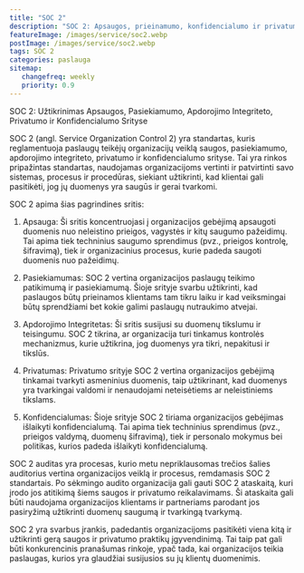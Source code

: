 ```yaml
---
title: "SOC 2"
description: "SOC 2: Apsaugos, prieinamumo, konfidencialumo ir privatumo standartas"
featureImage: /images/service/soc2.webp
postImage: /images/service/soc2.webp
tags: SOC 2
categories: paslauga
sitemap:
   changefreq: weekly
   priority: 0.9
---
```

SOC 2: Užtikrinimas Apsaugos, Pasiekiamumo, Apdorojimo Integriteto, Privatumo ir Konfidencialumo Srityse

SOC 2 (angl. Service Organization Control 2) yra standartas, kuris reglamentuoja paslaugų teikėjų organizacijų veiklą saugos, pasiekiamumo, apdorojimo integriteto, privatumo ir konfidencialumo srityse. Tai yra rinkos pripažintas standartas, naudojamas organizacijoms vertinti ir patvirtinti savo sistemas, procesus ir procedūras, siekiant užtikrinti, kad klientai gali pasitikėti, jog jų duomenys yra saugūs ir gerai tvarkomi.

SOC 2 apima šias pagrindines sritis:

1. Apsauga: Ši sritis koncentruojasi į organizacijos gebėjimą apsaugoti duomenis nuo neleistino prieigos, vagystės ir kitų saugumo pažeidimų. Tai apima tiek techninius saugumo sprendimus (pvz., prieigos kontrolę, šifravimą), tiek ir organizacinius procesus, kurie padeda saugoti duomenis nuo pažeidimų.

2. Pasiekiamumas: SOC 2 vertina organizacijos paslaugų teikimo patikimumą ir pasiekiamumą. Šioje srityje svarbu užtikrinti, kad paslaugos būtų prieinamos klientams tam tikru laiku ir kad veiksmingai būtų sprendžiami bet kokie galimi paslaugų nutraukimo atvejai.

3. Apdorojimo Integritetas: Ši sritis susijusi su duomenų tikslumu ir teisingumu. SOC 2 tikrina, ar organizacija turi tinkamus kontrolės mechanizmus, kurie užtikrina, jog duomenys yra tikri, nepakitusi ir tikslūs.

4. Privatumas: Privatumo srityje SOC 2 vertina organizacijos gebėjimą tinkamai tvarkyti asmeninius duomenis, taip užtikrinant, kad duomenys yra tvarkingai valdomi ir nenaudojami neteisėtiems ar neleistiniems tikslams.

5. Konfidencialumas: Šioje srityje SOC 2 tiriama organizacijos gebėjimas išlaikyti konfidencialumą. Tai apima tiek techninius sprendimus (pvz., prieigos valdymą, duomenų šifravimą), tiek ir personalo mokymus bei politikas, kurios padeda išlaikyti konfidencialumą.

SOC 2 auditas yra procesas, kurio metu nepriklausomas trečios šalies auditorius vertina organizacijos veiklą ir procesus, remdamasis SOC 2 standartais. Po sėkmingo audito organizacija gali gauti SOC 2 ataskaitą, kuri įrodo jos atitikimą šiems saugos ir privatumo reikalavimams. Ši ataskaita gali būti naudojama organizacijos klientams ir partneriams parodant jos pasiryžimą užtikrinti duomenų saugumą ir tvarkingą tvarkymą.

SOC 2 yra svarbus įrankis, padedantis organizacijoms pasitikėti viena kitą ir užtikrinti gerą saugos ir privatumo praktikų įgyvendinimą. Tai taip pat gali būti konkurencinis pranašumas rinkoje, ypač tada, kai organizacijos teikia paslaugas, kurios yra glaudžiai susijusios su jų klientų duomenimis.